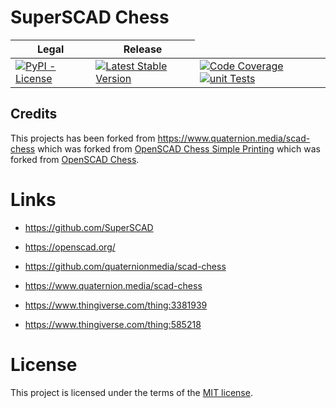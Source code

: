 # SuperSCAD Chess

<table>
<thead>
<tr>
<th>Legal</th>
<th>Release</th>
</tr>
</thead>
<tbody>
<tr>
<td>
<a href="https://pypi.org/project/Super-SCAD-Chess/" target="_blank"><img alt="PyPI - License" src="https://img.shields.io/pypi/l/Super-SCAD-Chess">
</a>
</td>
<td>
<a href="https://badge.fury.io/py/Super-SCAD-Chess" target="_blank"><img src="https://badge.fury.io/py/Super-SCAD-Chess.svg" alt="Latest Stable Version"/></a><br/>
</td>
<td>
<a href="https://codecov.io/gh/SuperSCAD/Chess" target="_blank"><img src="https://codecov.io/gh/SuperSCAD/Chess/graph/badge.svg" alt="Code Coverage"/></a>
<a href="https://github.com/SuperSCAD/Chess/actions/workflows/unit.yml"><img src="https://github.com/SuperSCAD/Chess/actions/workflows/unit.yml/badge.svg" alt="unit Tests"/></a>
</td>
</tr>
</tbody>
</table>

## Credits

This projects has been forked from https://www.quaternion.media/scad-chess
which was forked from [OpenSCAD Chess Simple Printing](https://www.thingiverse.com/thing:3381939)
which was forked from [OpenSCAD Chess](https://www.thingiverse.com/thing:585218).

# Links

* https://github.com/SuperSCAD
* https://openscad.org/

* https://github.com/quaternionmedia/scad-chess
* https://www.quaternion.media/scad-chess
* https://www.thingiverse.com/thing:3381939
* https://www.thingiverse.com/thing:585218

# License

This project is licensed under the terms of the [MIT license](../Chess/LICENSE).
